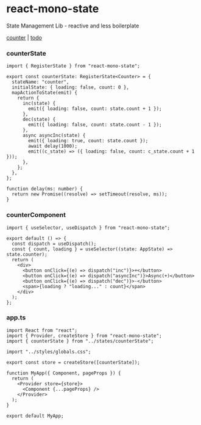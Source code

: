 # react-mono-state

State Management Lib - reactive and less boilerplate

[counter](https://stackblitz.com/edit/react-mono-state?file=index.tsx) | [todo](https://stackblitz.com/edit/react-todo-mono?file=index.tsx)

### counterState

```tsx
import { RegisterState } from "react-mono-state";

export const counterState: RegisterState<Counter> = {
  stateName: "counter",
  initialState: { loading: false, count: 0 },
  mapActionToState(emit) {
    return {
      inc(state) {
        emit({ loading: false, count: state.count + 1 });
      },
      dec(state) {
        emit({ loading: false, count: state.count - 1 });
      },
      async asyncInc(state) {
        emit({ loading: true, count: state.count });
        await delay(1000);
        emit((c_state) => ({ loading: false, count: c_state.count + 1 }));
      },
    };
  },
};

function delay(ms: number) {
  return new Promise((resolve) => setTimeout(resolve, ms));
}
```

### counterComponent

```tsx
import { useSelector, useDispatch } from "react-mono-state";

export default () => {
  const dispatch = useDispatch();
  const { count, loading } = useSelector((state: AppState) => state.counter);
  return (
    <div>
      <button onClick={(e) => dispatch("inc")}>+</button>
      <button onClick={(e) => dispatch("asyncInc")}>Async(+)</button>
      <button onClick={(e) => dispatch("dec")}>-</button>
      <span>{loading ? "loading..." : count}</span>
    </div>
  );
};
```

### app.ts

```tsx
import React from "react";
import { Provider, createStore } from "react-mono-state";
import { counterState } from "../states/counterState";

import "../styles/globals.css";

export const store = createStore([counterState]);

function MyApp({ Component, pageProps }) {
  return (
    <Provider store={store}>
      <Component {...pageProps} />
    </Provider>
  );
}

export default MyApp;
```
